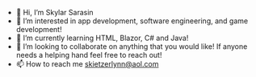 - 👋 Hi, I’m Skylar Sarasin
- 👀 I’m interested in app development, software engineering, and game development!
- 🌱 I’m currently learning HTML, Blazor, C# and Java!
- 💞️ I’m looking to collaborate on anything that you would like! If anyone needs a helping hand feel free to reach out!
- 📫 How to reach me skietzerlynn@aol.com

<!---
skylynnn/skylynnn is a ✨ special ✨ repository because its `README.md` (this file) appears on your GitHub profile.
You can click the Preview link to take a look at your changes.
--->
